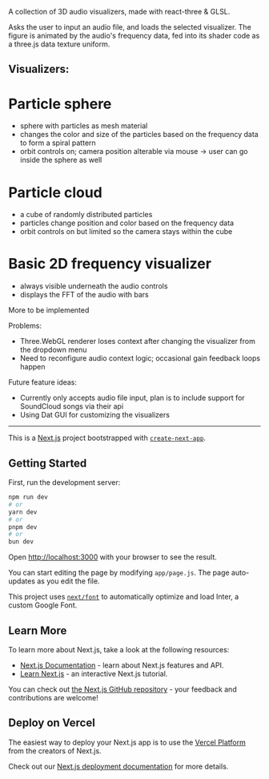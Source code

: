 A collection of 3D audio visualizers, made with react-three & GLSL.

Asks the user to input an audio file, and loads the selected visualizer. 
The figure is animated by the audio's frequency data, fed into its shader code as a three.js data texture uniform.

## Visualizers:
# Particle sphere
- sphere with particles as mesh material
- changes the color and size of the particles based on the frequency data to form a spiral pattern
- orbit controls on; camera position alterable via mouse -> user can go inside the sphere as well

# Particle cloud
- a cube of randomly distributed particles
- particles change position and color based on the frequency data
- orbit controls on but limited so the camera stays within the cube

# Basic 2D frequency visualizer
- always visible underneath the audio controls
- displays the FFT of the audio with bars

More to be implemented 

Problems:
- Three.WebGL renderer loses context after changing the visualizer from the dropdown menu
- Need to reconfigure audio context logic; occasional gain feedback loops happen

Future feature ideas:
- Currently only accepts audio file input, plan is to include support for SoundCloud songs via their api
- Using Dat GUI for customizing the visualizers

------------------------------------------------------------------------------------------------------------------------------------------------------------------------------------------------------------------------------
This is a [Next.js](https://nextjs.org/) project bootstrapped with [`create-next-app`](https://github.com/vercel/next.js/tree/canary/packages/create-next-app).

## Getting Started

First, run the development server:

```bash
npm run dev
# or
yarn dev
# or
pnpm dev
# or
bun dev
```

Open [http://localhost:3000](http://localhost:3000) with your browser to see the result.

You can start editing the page by modifying `app/page.js`. The page auto-updates as you edit the file.

This project uses [`next/font`](https://nextjs.org/docs/basic-features/font-optimization) to automatically optimize and load Inter, a custom Google Font.

## Learn More

To learn more about Next.js, take a look at the following resources:

- [Next.js Documentation](https://nextjs.org/docs) - learn about Next.js features and API.
- [Learn Next.js](https://nextjs.org/learn) - an interactive Next.js tutorial.

You can check out [the Next.js GitHub repository](https://github.com/vercel/next.js/) - your feedback and contributions are welcome!

## Deploy on Vercel

The easiest way to deploy your Next.js app is to use the [Vercel Platform](https://vercel.com/new?utm_medium=default-template&filter=next.js&utm_source=create-next-app&utm_campaign=create-next-app-readme) from the creators of Next.js.

Check out our [Next.js deployment documentation](https://nextjs.org/docs/deployment) for more details.
